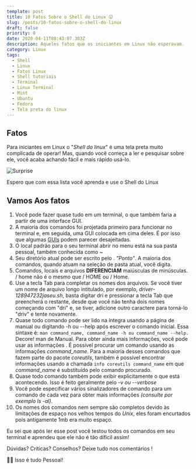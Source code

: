 ```yaml
---
template: post
title: 10 Fatos Sobre o Shell do Linux 😲
slug: /posts/10-fatos-sobre-o-shell-do-linux
draft: false
priority: 0
date: 2020-04-11T08:43:07.303Z
description: Aqueles fatos que os iniciantes em Linux não esperavam.
category: Linux
tags:
  - Shell
  - Linux
  - Fatos Linux
  - Shell tutoriais
  - Terminal
  - Linux Terminal
  - Mint
  - Ubuntu
  - Fedora
  - Tela preta do linux
---
```


## Fatos

Para iniciantes em Linux o "*Shell do linux*" é uma tela preta muito complicada de operar!
Mas, quando você começa a ler e pesquisar sobre ele, você acaba achando fácil e mais rápido usá-lo.

![Surprise](/media/shelllinux/surprise.jpeg)

Espero que com essa lista você aprenda e use o Shell do Linux

## Vamos Aos fatos

1. Você pode fazer quase tudo em um terminal, o que também faria a partir de uma interface GUI.
2. A maioria dos comandos foi projetada primeiro para funcionar no terminal e, em seguida, uma GUI colocada em cima deles. É por isso que algumas [GUIs](https://pt.wikipedia.org/wiki/Interface_gr%C3%A1fica_do_utilizador) podem parecer desajeitadas.
3. O local padrão para o seu terminal abrir no menu está na sua pasta pessoal, também conhecida como ~
4. Seu diretório atual pode ser escrito pelo . *"Ponto"*. A maioria dos comandos, quando atuam na seleção de pasta atual, você digita.
5. Comandos, locais e arquivos **DIFERENCIAM** maiúsculas de minúsculas. / home não é o mesmo que / HOME ou / Home.
6. Use a tecla Tab para completar os nomes dos arquivos. Se você tiver um nome de arquivo longo intitulado, por exemplo, *driver-128947232jaseu.sh*, basta digitar dri e pressionar a tecla Tab que preencherá o restante, desde que você não tenha dois nomes começando com "dri" e, se tiver, adicione outro caractere para torná-lo "driv" e tente novamente.
7. Quase todo comando pode ser lido na íntegra usando a página de manual ou digitando -h ou --help após escrever o comando inicial. Essa sintaxe é: ```man command_name, command_name -h ou command_name --help.```
Decore! man de Manual. Para obter ainda mais informações, você pode usar as informações . É possível procurar um comando usando as informações *command_name*. Para a maioria desses comandos que fazem parte do pacote *coreutils*, também é possível encontrar informações usando a chamada `info coreutils command_name` em que *command_name* é substituído pelo comando procurado.
8. Quase todo comando também pode exibir explicitamente o que está acontecendo. Isso é feito geralmente pelo *-v ou --verbose*
9. Você pode especificar vários sinalizadores de comando para um comando de cada vez para obter mais informações *(consulte por exemplo ls -al)*.
10. Os nomes dos comandos nem sempre são completos devido às limitações de espaço nos velhos tempos do *Unix*, eles foram encurtados pois antigamente 1mb era muito espaço.

Eu sei que após ler esse post você testou todos os comandos em seu terminal e aprendeu que ele não é tão difícil assim!

Dúvidas? Críticas? Conselhos?
Deixe tudo nos comentários !

💁‍♂ Isso é tudo Pessoal!
